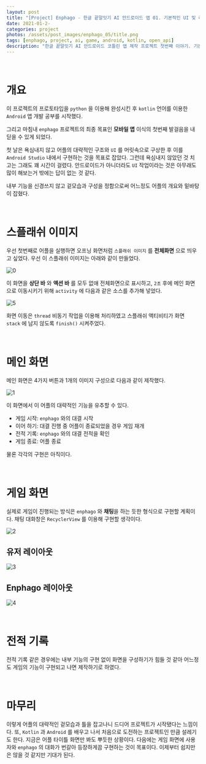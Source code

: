```yaml
---
layout: post
title: "[Project] Enphago - 한글 끝말잇기 AI 안드로이드 앱 01. 기본적인 UI 및 리소스 제작"
date: 2021-01-2-
categories: project
photos: /assets/post_images/enphago_05/title.png
tags: [enphago, project, ai, game, android, kotlin, open_api]
description: "한글 끝말잇기 AI 안드로이드 코틀린 앱 제작 프로젝트 첫번째 이야기. 기본적인 UI 구성과 리소스 제작"
---
```


<br>

# 개요

이 프로젝트의 프로토타입을 `python` 을 이용해 완성시킨 후 `kotlin` 언어를 이용한 `Android` 앱 개발 공부를 시작했다.

그리고 마침내 `enphago` 프로젝트의 최종 목표인 **모바일 앱** 이식의 첫번째 발걸음을 내딛을 수 있게 되었다.

첫 날은 욕심내지 않고 어플의 대략적인 구조와 `UI` 를 머릿속으로 구상한 후 이를 `Android Studio` 내에서 구현하는 것을 목표로 잡았다. 그런데 욕심내지 않았던 것 치고는 그래도 꽤 시간이 걸렸다. 안드로이드가 아니더라도 `UI` 작업이라는 것은 아무래도 많이 해보는거 밖에는 답이 없는 것 같다.

내부 기능을 신경쓰지 않고 겉모습과 구성을 정함으로써 어느정도 어플의 개요와 밑바탕이 잡혔다.

<br>

# 스플래쉬 이미지

우선 첫번째로 어플을 실행하면 오프닝 화면처럼 `스플래쉬 이미지` 를 **전체화면** 으로 띄우고 싶었다. 우선 이 스플래쉬 이미지는 아래와 같이 만들었다.

![0](/assets/post_images/enphago_05/0.png)

이 화면을 **상단 바** 와 **액션 바** 를 모두 없애 전체화면으로 표시하고, `2초` 후에 메인 화면으로 이동시키기 위해 `activity` 에 다음과 같은 소스를 추가해 넣었다.

![5](/assets/post_images/enphago_05/5.png)

화면 이동은 `thread` 비동기 작업을 이용해 처리하였고 스플래쉬 액티비티가 화면 `stack` 에 남지 않도록 `finish()` 시켜주었다.

<br>

# 메인 화면

메인 화면은 4가지 버튼과 1개의 이미지 구성으로 다음과 같이 제작했다.

![1](/assets/post_images/enphago_05/1.png)

이 화면에서 이 어플의 대략적인 기능을 유추할 수 있다.

- 게임 시작: `enphago` 와의 대결 시작
- 이어 하기: 대결 진행 중 어플이 종료되었을 경우 게임 재개
- 전적 기록: `enphago` 와의 대결 전적을 확인
- 게임 종료: 어플 종료

물론 각각의 구현은 아직이다.

<br>

# 게임 화면

실제로 게임이 진행되는 방식은 `enphago` 와 **채팅**을 하는 듯한 형식으로 구현할 계획이다. 채팅 대화창은 `RecyclerView` 를 이용해 구현할 생각이다.

![2](/assets/post_images/enphago_05/2.png)

## 유저 레이아웃

![3](/assets/post_images/enphago_05/3.png)

## Enphago 레이아웃

![4](/assets/post_images/enphago_05/4.png)

<br>

# 전적 기록

전적 기록 같은 경우에는 내부 기능의 구현 없이 화면을 구성하기가 힘들 것 같아 어느정도 게임의 기능이 구현되고 나면 제작하기로 하였다.

<br>

# 마무리

이렇게 어플의 대략적인 겉모습과 틀을 잡고나니 드디어 프로젝트가 시작됐다는 느낌이다. 또, `Kotlin` 과 `Android` 를 배우고 나서 처음으로 도전하는 프로젝트인 만큼 설레기도 한다. 지금은 어플 타이틀 화면만 봐도 뿌듯한 상황이다. 다음에는 게임 화면에 사용자와 `enphago` 의 대화가 번갈아 등장하게끔 구현하는 것이 목표이다. 이제부터 쉽지만은 않을 것 같지만 기대가 된다.